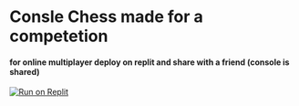 # Consle Chess made for a competetion


#### for online multiplayer deploy on replit and share with a friend (console is shared)
[![Run on Replit](https://raw.githubusercontent.com/BinBashBanana/deploy-buttons/master/buttons/remade/replit.svg)](https://replit.com/github/GuySandler/Consle-Chess)